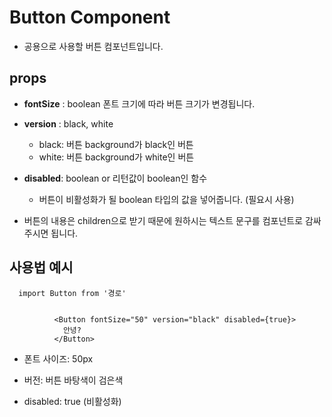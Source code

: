 # Button Component

- 공용으로 사용할 버튼 컴포넌트입니다.

## props

- **fontSize** : boolean
  폰트 크기에 따라 버튼 크기가 변경됩니다.

- **version** : black, white

  - black: 버튼 background가 black인 버튼
  - white: 버튼 background가 white인 버튼

- **disabled**: boolean or 리턴값이 boolean인 함수

  - 버튼이 비활성화가 될 boolean 타입의 값을 넣어줍니다. (필요시 사용)

- 버튼의 내용은 children으로 받기 때문에 원하시는 텍스트 문구를 컴포넌트로 감싸주시면 됩니다.

## 사용법 예시

```
  import Button from '경로'


          <Button fontSize="50" version="black" disabled={true}>
            안녕?
          </Button>
```

- 폰트 사이즈: 50px

- 버전: 버튼 바탕색이 검은색

- disabled: true (비활성화)
